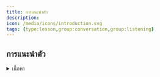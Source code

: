 ```yaml
---
title: การแนะนำตัว
description: 
icon: /media/icons/introduction.svg
tags: {type:lesson,group:conversation,group:listening}
---
```


## การแนะนำตัว
<details>
<summary>เนื้อหา</summary>
ุ- My name is ...(ชื่อ)... =  ฉันชื่อ 
- You can call me ...ชื่อเล่น ... = คุณสามารถเรียกฉันว่า 
- I am ... years old ฉันอายุ ... ปี = ฉันอายุ
- I am from ... = ฉันมาจาก

Hello. : สวัสดี)
My name’s Tongdee (ผมชื่อทองดี)
I’m from Thailand (ผมมาจากประเทศไทย)
Glad to meet you. : (ดีใจที่ได้เจอกัน)

–การแนะนำตนเองแบบเป็นทางการ
Good morning. : กุด ม๊อนิง (อรุนสวัสดิ์ครับ)
May I introduce myself? : เม๊ ยาย ยินทระดิ๊วซ มายเซ๊ลฟ (ผมขออนุญาตแนะนำตัวเองนะครับ)
My name is Somchai Rakdee. : (ผมชื่อสมชาย รักดี)
Nice to meet you. : ไนซ ทะ มีท ชู (ยินดีที่ได้รู้จัก)

<details>

<summary>แบบฝึกหัด</summary>



<details>



